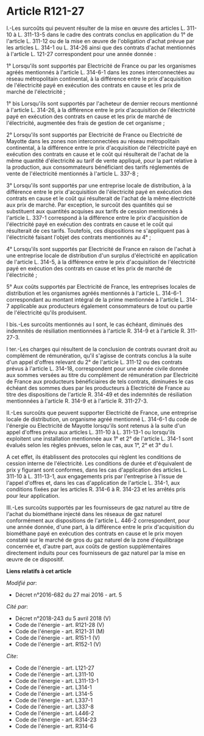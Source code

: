 # Article R121-27

I.-Les surcoûts qui peuvent résulter de la mise en œuvre des articles L. 311-10 à L. 311-13-5 dans le cadre des contrats
conclus en application du 1° de l'article L. 311-12 ou de la mise en œuvre de l'obligation d'achat prévue par les articles L.
314-1 ou L. 314-26 ainsi que des contrats d'achat mentionnés à l'article L. 121-27 correspondent pour une année donnée : 

1° Lorsqu'ils sont supportés par Electricité de France ou par les organismes agréés mentionnés à l'article L. 314-6-1 dans
les zones interconnectées au réseau métropolitain continental, à la différence entre le prix d'acquisition de l'électricité
payé en exécution des contrats en cause et les prix de marché de l'électricité ;

1° bis Lorsqu'ils sont supportés par l'acheteur de dernier recours mentionné à l'article L. 314-26, à la différence entre le
prix d'acquisition de l'électricité payé en exécution des contrats en cause et les prix de marché de l'électricité, augmentée
des frais de gestion de cet organisme ; 

2° Lorsqu'ils sont supportés par Electricité de France ou Electricité de Mayotte dans les zones non interconnectées au réseau
métropolitain continental, à la différence entre le prix d'acquisition de l'électricité payé en exécution des contrats en
cause et le coût qui résulterait de l'achat de la même quantité d'électricité au tarif de vente appliqué, pour la part
relative à la production, aux consommateurs bénéficiant des tarifs réglementés de vente de l'électricité mentionnés à
l'article L. 337-8 ; 

3° Lorsqu'ils sont supportés par une entreprise locale de distribution, à la différence entre le prix d'acquisition de
l'électricité payé en exécution des contrats en cause et le coût qui résulterait de l'achat de la même électricité aux prix
de marché. Par exception, le surcoût des quantités qui se substituent aux quantités acquises aux tarifs de cession mentionnés
à l'article L. 337-1 correspond à la différence entre le prix d'acquisition de l'électricité payé en exécution des contrats
en cause et le coût qui résulterait de ces tarifs. Toutefois, ces dispositions ne s'appliquent pas à l'électricité faisant
l'objet des contrats mentionnés au 4° ; 

4° Lorsqu'ils sont supportés par Electricité de France en raison de l'achat à une entreprise locale de distribution d'un
surplus d'électricité en application de l'article L. 314-5, à la différence entre le prix d'acquisition de l'électricité payé
en exécution des contrats en cause et les prix de marché de l'électricité ;

5° Aux coûts supportés par Electricité de France, les entreprises locales de distribution et les organismes agréés mentionnés
à l'article L. 314-6-1 correspondant au montant intégral de la prime mentionnée à l'article L. 314-7 applicable aux
producteurs également consommateurs de tout ou partie de l'électricité qu'ils produisent.

I bis.-Les surcoûts mentionnés au I sont, le cas échéant, diminués des indemnités de résiliation mentionnées à l'article R.
314-9 et à l'article R. 311-27-3. 

I ter.-Les charges qui résultent de la conclusion de contrats ouvrant droit au complément de rémunération, qu'il s'agisse de
contrats conclus à la suite d'un appel d'offres relevant du 2° de l'article L. 311-12 ou des contrats prévus à l'article L.
314-18, correspondent pour une année civile donnée aux sommes versées au titre du complément de rémunération par Electricité
de France aux producteurs bénéficiaires de tels contrats, diminuées le cas échéant des sommes dues par les producteurs à
Electricité de France au titre des dispositions de l'article R. 314-49 et des indemnités de résiliation mentionnées à
l'article R. 314-9 et à l'article R. 311-27-3. 

II.-Les surcoûts que peuvent supporter Electricité de France, une entreprise locale de distribution, un organisme agréé
mentionné L. 314-6-1 du code de l'énergie ou Electricité de Mayotte lorsqu'ils sont retenus à la suite d'un appel d'offres
prévu aux articles L. 311-10 à L. 311-13-1 ou lorsqu'ils exploitent une installation mentionnée aux 1° et 2° de l'article L.
314-1 sont évalués selon les règles prévues, selon le cas, aux 1°, 2° et 3° du I. 

A cet effet, ils établissent des protocoles qui règlent les conditions de cession interne de l'électricité. Les conditions de
durée et d'équivalent de prix y figurant sont conformes, dans les cas d'application des articles L. 311-10 à L. 311-13-1, aux
engagements pris par l'entreprise à l'issue de l'appel d'offres et, dans les cas d'application de l'article L. 314-1, aux
conditions fixées par les articles R. 314-6 à R. 314-23 et les arrêtés pris pour leur application. 

III.-Les surcoûts supportés par les fournisseurs de gaz naturel au titre de l'achat du biométhane injecté dans les réseaux de
gaz naturel conformément aux dispositions de l'article L. 446-2 correspondent, pour une année donnée, d'une part, à la
différence entre le prix d'acquisition du biométhane payé en exécution des contrats en cause et le prix moyen constaté sur le
marché de gros du gaz naturel de la zone d'équilibrage concernée et, d'autre part, aux coûts de gestion supplémentaires
directement induits pour ces fournisseurs de gaz naturel par la mise en œuvre de ce dispositif.

**Liens relatifs à cet article**

_Modifié par_:

  - Décret n°2016-682 du 27 mai 2016 - art. 5

_Cité par_:

  - Décret n°2018-243 du 5 avril 2018 (V)
  - Code de l'énergie - art. R121-28 (V)
  - Code de l'énergie - art. R121-31 (M)
  - Code de l'énergie - art. R151-1 (V)
  - Code de l'énergie - art. R152-1 (V)

_Cite_:

  - Code de l'énergie - art. L121-27
  - Code de l'énergie - art. L311-10
  - Code de l'énergie - art. L311-13-1
  - Code de l'énergie - art. L314-1
  - Code de l'énergie - art. L314-5
  - Code de l'énergie - art. L337-1
  - Code de l'énergie - art. L337-8
  - Code de l'énergie - art. L446-2
  - Code de l'énergie - art. R314-23
  - Code de l'énergie - art. R314-6
